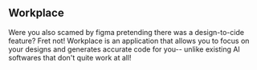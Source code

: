 ## Workplace

Were you also scamed by figma pretending there was a design-to-cide feature? Fret not! Workplace is an application that allows you to focus on your designs and generates accurate code for you-- unlike existing AI softwares that don't quite work at all!
